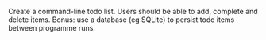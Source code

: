 Create a command-line todo list. Users should be able to add, complete and delete items. 
Bonus: use a database (eg SQLite) to persist todo items between programme runs.
